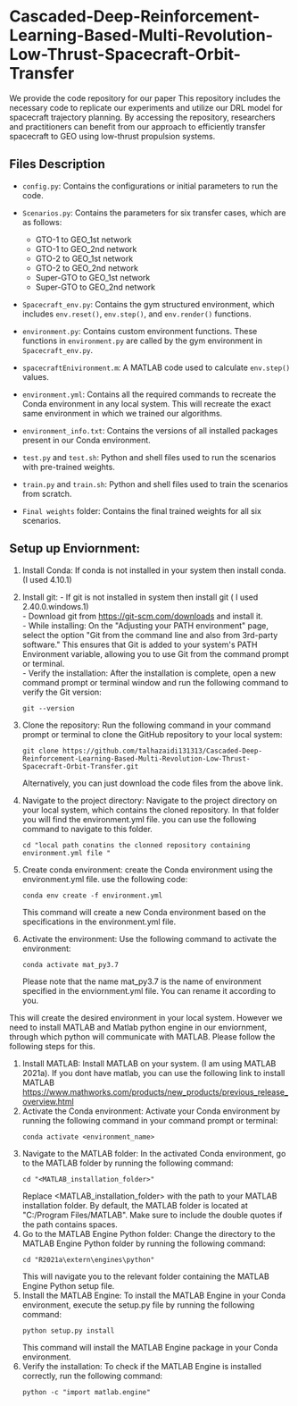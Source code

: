 # Cascaded-Deep-Reinforcement-Learning-Based-Multi-Revolution-Low-Thrust-Spacecraft-Orbit-Transfer
We provide the code repository for our paper This repository includes the necessary code to replicate our experiments and utilize our DRL model for spacecraft trajectory planning. By accessing the repository, researchers and practitioners can benefit from our approach to efficiently transfer spacecraft to GEO using low-thrust propulsion systems.

## Files Description

- `config.py`: Contains the configurations or initial parameters to run the code.

- `Scenarios.py`: Contains the parameters for six transfer cases, which are as follows:
    - GTO-1 to GEO_1st network
    - GTO-1 to GEO_2nd network
    - GTO-2 to GEO_1st network
    - GTO-2 to GEO_2nd network
    - Super-GTO to GEO_1st network
    - Super-GTO to GEO_2nd network

- `Spacecraft_env.py`: Contains the gym structured environment, which includes `env.reset()`, `env.step()`, and `env.render()` functions.

- `environment.py`: Contains custom environment functions. These functions in `environment.py` are called by the gym environment in `Spacecraft_env.py`.

- `spacecraftEnivironment.m`: A MATLAB code used to calculate `env.step()` values.

- `environment.yml`: Contains all the required commands to recreate the Conda environment in any local system. This will recreate the exact same environment in which we trained our algorithms.

- `environment_info.txt`: Contains the versions of all installed packages present in our Conda environment.

- `test.py` and `test.sh`: Python and shell files used to run the scenarios with pre-trained weights.

- `train.py` and `train.sh`: Python and shell files used to train the scenarios from scratch.

- `Final weights` folder: Contains the final trained weights for all six scenarios.

## Setup up Enviornment:


1. Install Conda:       If conda is not installed in your system then install conda. (I used 4.10.1) <br>
2. Install git:         - If git is not installed in system then install git ( I used 2.40.0.windows.1)<br>
                        - Download git from  https://git-scm.com/downloads and install it. <br>
                        - While installing: On the "Adjusting your PATH environment" page, select the option "Git from the command line and also from 3rd-party software." This ensures that Git is added to your system's PATH 
                          Environment variable, allowing you to use Git from the command prompt or terminal.<br>
                        - Verify the installation:  After the installation is complete, open a new command prompt or terminal window and run the following command to verify the Git version:

   ```shell
   git --version
3. Clone the repository: Run the following command in your command prompt or terminal to clone the GitHub repository to your local system:

     ```shell
     git clone https://github.com/talhazaidi131313/Cascaded-Deep-Reinforcement-Learning-Based-Multi-Revolution-Low-Thrust-Spacecraft-Orbit-Transfer.git
     ```
   Alternatively, you can just download the code files from the above link. 
            
4. Navigate to the project directory:  Navigate to the project directory on your local system, which contains the cloned repository. In that folder you will find the environment.yml file. you can use the following command 
                                       to navigate to this folder. 
   ```shell   
   cd "local path conatins the clonned repository containing environment.yml file "
5. Create conda environment: create the Conda environment using the environment.yml file. use the following code: <br>
   ```shell
   conda env create -f environment.yml  
   ```
   This command will create a new Conda environment based on the specifications in the environment.yml file. <br>
6. Activate the environment: Use the following command to activate the environment: 
   ```shell                                        
   conda activate mat_py3.7  
   ```
   Please note that the name mat_py3.7 is the name of environment specified in the enviornment.yml file. You can rename it according to you.  <br>


This will create the desired environment in your local system. However we need to install MATLAB and Matlab python engine in our enviornment, through which python will communicate with MATLAB. Please follow the following steps for this. <br>
 
1. Install MATLAB: Install MATLAB on your system. (I am using MATLAB 2021a). If you dont have matlab, you can use the following link to  install MATLAB <br> https://www.mathworks.com/products/new_products/previous_release_overview.html <br>
2. Activate the Conda environment: Activate your Conda environment by running the following command in your command prompt or terminal:
   ```shell
   conda activate <environment_name>
   ```
3. Navigate to the MATLAB folder: In the activated Conda environment, go to the MATLAB folder by running the following command:
   ```shell   
   cd "<MATLAB_installation_folder>"  
   ```
   Replace <MATLAB_installation_folder> with the path to your MATLAB installation folder. By default, the MATLAB folder is located at "C:/Program Files/MATLAB". Make sure to include the double quotes if the path contains 
   spaces.
4. Go to the MATLAB Engine Python folder: Change the directory to the MATLAB Engine Python folder by running the following command:
   ```shell
   cd "R2021a\extern\engines\python"  
   ```
   This will navigate you to the relevant folder containing the MATLAB Engine Python setup file.
5. Install the MATLAB Engine: To install the MATLAB Engine in your Conda environment, execute the setup.py file by running the following command:
   ```shell
   python setup.py install  
   ```
   This command will install the MATLAB Engine package in your Conda environment.
6. Verify the installation: To check if the MATLAB Engine is installed correctly, run the following command:
   ```shell
   python -c "import matlab.engine" 
   ```

